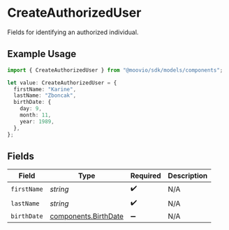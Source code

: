 # CreateAuthorizedUser

Fields for identifying an authorized individual.

## Example Usage

```typescript
import { CreateAuthorizedUser } from "@moovio/sdk/models/components";

let value: CreateAuthorizedUser = {
  firstName: "Karine",
  lastName: "Zboncak",
  birthDate: {
    day: 9,
    month: 11,
    year: 1989,
  },
};
```

## Fields

| Field                                                        | Type                                                         | Required                                                     | Description                                                  |
| ------------------------------------------------------------ | ------------------------------------------------------------ | ------------------------------------------------------------ | ------------------------------------------------------------ |
| `firstName`                                                  | *string*                                                     | :heavy_check_mark:                                           | N/A                                                          |
| `lastName`                                                   | *string*                                                     | :heavy_check_mark:                                           | N/A                                                          |
| `birthDate`                                                  | [components.BirthDate](../../models/components/birthdate.md) | :heavy_minus_sign:                                           | N/A                                                          |